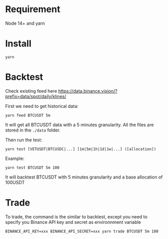 # Requirement

Node 14+ and yarn

# Install

```
yarn
```

# Backtest

Check existing feed here https://data.binance.vision/?prefix=data/spot/daily/klines/

First we need to get historical data:

```
yarn feed BTCUSDT 5m
```

It will get all BTCUSDT data with a 5 minutes granularity. All the files are stored in the `./data` folder.

Then run the test:

```
yarn test [VETUSDT|BTCUSDC|...] [1m|5m|1h|1d|1w|...] ([allocation])
```

Example:

```
yarn test BTCUSDT 5m 100
```

It will backtest BTCUSDT with 5 minutes granularity and a base allocation of 100USDT

# Trade

To trade, the command is the similar to backtest, except you need to specify you Binance API key and secret as environnment variable

```
BINANCE_API_KEY=xxx BINANCE_API_SECRET=xxx yarn trade BTCUSDT 5m 100
```
